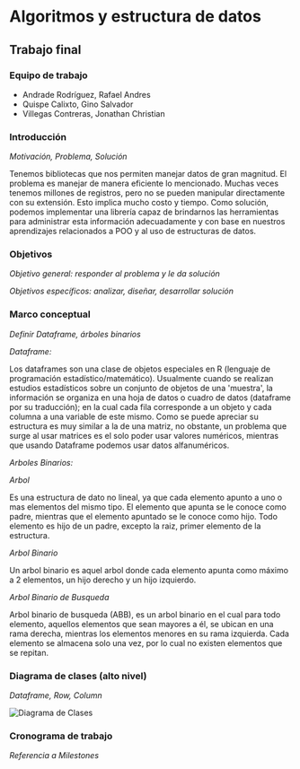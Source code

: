 Algoritmos y estructura de datos
================================

Trabajo final
-------------

### Equipo de trabajo
* Andrade Rodríguez, Rafael Andres
* Quispe Calixto, Gino Salvador 
* Villegas Contreras, Jonathan Christian

### Introducción

_Motivación, Problema, Solución_ 

Tenemos bibliotecas que nos permiten manejar datos de gran magnitud. El problema es manejar de manera eficiente lo mencionado. Muchas veces tenemos millones de registros, pero no se pueden manipular directamente con su extensión. Esto implica mucho costo y tiempo. Como solución, podemos implementar una librería capaz de brindarnos las herramientas para administrar esta información adecuadamente y con base en nuestros aprendizajes relacionados a POO y al uso de estructuras de datos.

### Objetivos

_Objetivo general: responder al problema y le da solución_ 

_Objetivos específicos: analizar, diseñar, desarrollar solución_

### Marco conceptual

_Definir Dataframe, árboles binarios_

_Dataframe:_

Los dataframes son una clase de objetos especiales en R (lenguaje de programación estadístico/matemático). Usualmente cuando se realizan estudios estadísticos sobre un conjunto de objetos de una 'muestra', la información se organiza en una hoja de datos o cuadro de datos (dataframe por su traducción); en la cual cada fila corresponde a un objeto y cada columna a una variable de este mismo. 
Como se puede apreciar su estructura es muy similar a la de una matriz, no obstante, un problema que surge al usar matrices es el solo poder usar valores numéricos, mientras que usando Dataframe podemos usar datos alfanuméricos.

_Arboles Binarios:_

_Arbol_

Es una estructura de dato no lineal, ya que cada elemento apunto a uno o mas elementos del mismo tipo. El elemento que apunta se le conoce como padre, mientras que el elemento apuntado se le conoce como hijo. Todo elemento es hijo de un padre, excepto la raiz, primer elemento de la estructura.

_Arbol Binario_

Un arbol binario es aquel arbol donde cada elemento apunta como máximo a 2 elementos, un hijo derecho y un hijo izquierdo. 

_Arbol Binario de Busqueda_

Arbol binario de busqueda (ABB), es un arbol binario en el cual para todo elemento, aquellos elementos que sean mayores a él, se ubican en una rama derecha, mientras los elementos menores en su rama izquierda. Cada elemento se almacena solo una vez, por lo cual no existen elementos que se repitan. 

### Diagrama de clases (alto nivel)

_Dataframe, Row, Column_

![Diagrama de Clases](Diagramadeclases.png)

### Cronograma de trabajo

_Referencia a Milestones_
